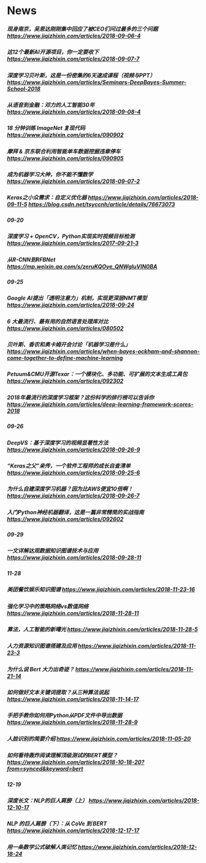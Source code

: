 # News
##### 现身南京，吴恩达刚刚集中回应了被CEO们问过最多的三个问题 https://www.jiqizhixin.com/articles/2018-09-06-4  
##### 这12个最新AI开源项目，你一定要收下 https://www.jiqizhixin.com/articles/2018-09-07-7  
##### 深度学习贝叶斯，这是一份密集的6天速成课程（视频与PPT） https://www.jiqizhixin.com/articles/Seminars-DeepBayes-Summer-School-2018  
##### 从语音到金融：邓力的人工智能30年  https://www.jiqizhixin.com/articles/2018-09-08-4  
##### 18 分钟训练 ImageNet 复现代码 https://www.jiqizhixin.com/articles/090902  
##### 摩拜 & 京东联合利用智能单车数据挖掘违章停车 https://www.jiqizhixin.com/articles/090905  
##### 成为机器学习大神，你不能不懂数学 https://www.jiqizhixin.com/articles/2018-09-07-2  
##### Keras之小众需求：自定义优化器 https://www.jiqizhixin.com/articles/2018-09-11-5  https://blog.csdn.net/tsyccnh/article/details/76673073  
##### 09-20  
##### 深度学习 + OpenCV，Python实现实时视频目标检测 https://www.jiqizhixin.com/articles/2017-09-21-3  
##### 从R-CNN到RFBNet https://mp.weixin.qq.com/s/zeruKQOye_QNWgluVIN0BA  
    
##### 09-25  
##### Google AI提出「透明注意力」机制，实现更深层NMT模型 https://www.jiqizhixin.com/articles/2018-09-24  
##### 6 大最流行、最有用的自然语言处理库对比 https://www.jiqizhixin.com/articles/080502  
##### 贝叶斯、香农和奥卡姆开会讨论「机器学习是什么」 https://www.jiqizhixin.com/articles/when-bayes-ockham-and-shannon-come-together-to-define-machine-learning  
##### Petuum&CMU开源Texar：一个模块化、多功能、可扩展的文本生成工具包 https://www.jiqizhixin.com/articles/092302  
##### 2018年最流行的深度学习框架？这份科学的排行榜可以告诉你 https://www.jiqizhixin.com/articles/deep-learning-framework-scores-2018  

##### 09-26  
##### DeepVS：基于深度学习的视频显著性方法 https://www.jiqizhixin.com/articles/2018-09-26-9  
##### “Keras之父”亲传，一个软件工程师的成长自查清单 https://www.jiqizhixin.com/articles/2018-09-25-6  
##### 为什么自建深度学习机器？因为比AWS便宜10倍啊！ https://www.jiqizhixin.com/articles/2018-09-26-7  
##### 入门Python神经机器翻译，这是一篇非常精简的实战指南 https://www.jiqizhixin.com/articles/092602  

##### 09-29  
##### 一文详解达观数据知识图谱技术与应用 https://www.jiqizhixin.com/articles/2018-09-28-11  

##### 11-28
##### 美团餐饮娱乐知识图谱 https://www.jiqizhixin.com/articles/2018-11-23-16  
##### 强化学习中的策略网络vs数值网络 https://www.jiqizhixin.com/articles/2018-11-28-11  
##### 算法，人工智能的新曙光 https://www.jiqizhixin.com/articles/2018-11-28-5  
##### 人力资源知识图谱搭建及应用 https://www.jiqizhixin.com/articles/2018-11-23-3  
##### 为什么说 Bert 大力出奇迹？ https://www.jiqizhixin.com/articles/2018-11-21-14  
##### 如何做好文本关键词提取？从三种算法说起 https://www.jiqizhixin.com/articles/2018-11-14-17  
##### 手把手教你如何用Python从PDF文件中导出数据 https://www.jiqizhixin.com/articles/2018-11-28-9  
##### 人脸识别的简要介绍 https://www.jiqizhixin.com/articles/2018-11-05-20  
##### 如何看待轰炸阅读理解顶级测试的BERT模型？ https://www.jiqizhixin.com/articles/2018-10-18-20?from=synced&keyword=bert  

##### 12-19  
##### 深度长文：NLP的巨人肩膀（上） https://www.jiqizhixin.com/articles/2018-12-10-17  
##### NLP 的巨人肩膀（下）：从 CoVe 到 BERT https://www.jiqizhixin.com/articles/2018-12-17-17  
##### 用一条数学公式破解人类记忆 https://www.jiqizhixin.com/articles/2018-12-18-24  
